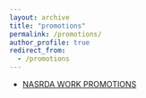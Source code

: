 ```yaml
---
layout: archive
title: "promotions"
permalink: /promotions/
author_profile: true
redirect_from:
  - /promotions
---
```


- [NASRDA WORK PROMOTIONS](/files/NASRDA%20WORK%20PROMOTIONS.pdf)
